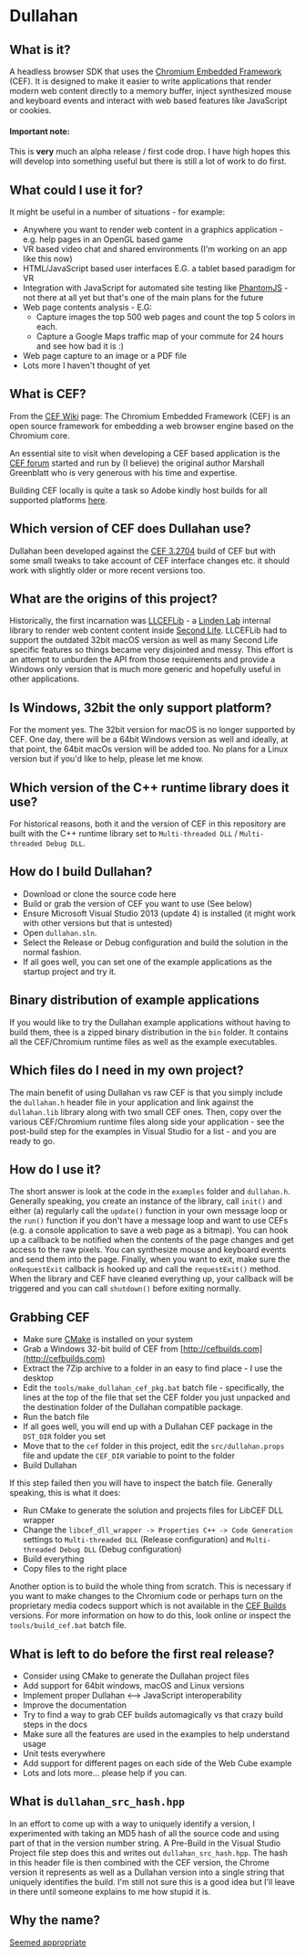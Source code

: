 # Dullahan

## What is it?

A headless browser SDK that uses the [Chromium Embedded Framework](https://en.wikipedia.org/wiki/Chromium_Embedded_Framework) (CEF). It is designed to make it easier to write applications that render modern web content directly to a memory buffer, inject synthesized mouse and keyboard events and interact with web based features like JavaScript or cookies.

#### **Important note**: 
This is __very__ much an alpha release / first code drop. I have high hopes this will develop into something useful but there is still a lot of work to do first.

## What could I use it for?

It might be useful in a number of situations - for example:

* Anywhere you want to render web content in a graphics application - e.g. help pages in an OpenGL based game
* VR based video chat and shared environments (I'm working on an app like this now)
* HTML/JavaScript based user interfaces E.G. a tablet based paradigm for VR
* Integration with JavaScript for automated site testing like [PhantomJS](http://phantomjs.org/) - not there at all yet but that's one of the main plans for the future
* Web page contents analysis - E.G:
  * Capture images the top 500 web pages and count the top 5 colors in each.
  * Capture a Google Maps traffic map of your commute for 24 hours and see how bad it is :)
* Web page capture to an image or a PDF file
* Lots more I haven't thought of yet

## What is CEF?

From the [CEF Wiki](https://en.wikipedia.org/wiki/Chromium_Embedded_Framework) page: The Chromium Embedded Framework (CEF) is an open source framework for embedding a web browser engine based on the Chromium core. 

An essential site to visit when developing a CEF based application is the [CEF forum](http://magpcss.org/ceforum/) started and run by (I believe) the original author Marshall Greenblatt who is very generous with his time and expertise.

Building CEF locally is quite a task so Adobe kindly host builds for all supported platforms [here](http://cefbuilds.com).

## Which version of CEF does Dullahan use?

Dullahan been developed against the [CEF 3.2704](https://cefbuilds.com) build of CEF but with some small tweaks to take account of CEF interface changes etc. it should work with slightly older or more recent versions too.

## What are the origins of this project?

Historically, the first incarnation was [LLCEFLib](https://bitbucket.org/lindenlab/3p-llceflib) - a [Linden Lab](http://lindenlab.com) internal library to render web content content inside [Second Life](http://secondlife.com). LLCEFLib had to support the outdated 32bit macOS version as well as many Second Life specific features so things became very disjointed and messy. This effort is an attempt to unburden the API from those requirements and provide a Windows only version that is much more generic and hopefully useful in other applications.

## Is Windows, 32bit the only support platform?

For the moment yes. The 32bit version for macOS is no longer supported by CEF. One day, there will be a 64bit Windows version as well and ideally, at that point, the 64bit macOs version will be added too. No plans for a Linux version but if you'd like to help, please let me know.

## Which version of the C++ runtime library does it use?

For historical reasons, both it and the version of CEF in this repository are built with the C++ runtime library set to `Multi-threaded DLL` /  `Multi-threaded Debug DLL`. 

## How do I build Dullahan?

* Download or clone the source code here
* Build or grab the version of CEF you want to use (See below)
* Ensure Microsoft Visual Studio 2013 (update 4) is installed (it might work with other versions but that is untested)
* Open `dullahan.sln`. 
* Select the Release or Debug configuration and build the solution in the normal fashion. 
* If all goes well, you can set one of the example applications as the startup project and try it.

## Binary distribution of example applications

If you would like to try the Dullahan example applications without having to build them, thee is a zipped binary distribution in the `bin` folder. It contains all the CEF/Chromium runtime files as well as the example executables. 

## Which files do I need in my own project?

The main benefit of using Dullahan vs raw CEF is that you simply include the `dullahan.h` header file in your application and link against the `dullahan.lib` library along with two small CEF ones. Then, copy over the various CEF/Chromium runtime files along side your application - see the post-build step for the examples in Visual Studio for a list - and you are ready to go.

## How do I use it?

The short answer is look at the code in the `examples` folder and `dullahan.h`. Generally speaking, you create an instance of the library, call `init()` and either (a) regularly call the `update()` function in your own message loop or the `run()` function if you don't have a message loop and want to use CEFs (e.g. a console application to save a web page as a bitmap). You can hook up a callback to be notified when the contents of the page changes and get access to the raw pixels. You can synthesize mouse and keyboard events and send them into the page. Finally, when you want to exit, make sure the `onRequestExit` callback is hooked up and call the `requestExit()` method. When the library and CEF have cleaned everything up, your callback will be triggered and you can call `shutdown()` before exiting normally.

## Grabbing CEF

*   Make sure [CMake](https://cmake.org/) is installed on your system
*   Grab a Windows 32-bit build of CEF from [http://cefbuilds.com](http://cefbuilds.com)
*   Extract the 7Zip archive to a folder in an easy to find place - I use the desktop
*   Edit the `tools/make_dullahan_cef_pkg.bat` batch file - specifically, the lines at the top of the file that set the CEF folder you just unpacked and the destination folder of the Dullahan compatible package.
* Run the batch file
* If all goes well, you will end up with a Dullahan CEF package in the `DST_DIR` folder you set
* Move that to the `cef` folder in this project, edit the `src/dullahan.props` file and update the `CEF_DIR` variable to point to the folder
* Build Dullahan

If this step failed then you will have to inspect the batch file. Generally speaking, this is what it does:

* Run CMake to generate the solution and projects files for LibCEF DLL wrapper
* Change the `libcef_dll_wrapper -> Properties C++ -> Code Generation` settings to `Multi-threaded DLL` (Release configuration) and `Multi-threaded Debug DLL` (Debug configuration) 
* Build everything
* Copy files to the right place

Another option is to build the whole thing from scratch. This is necessary if you want to make changes to the Chromium code or perhaps turn on the proprietary media codecs support which is not available in the [CEF Builds](http://cefbuilds.com) versions. For more information on how to do this, look online or inspect the `tools/build_cef.bat` batch file.

## What is left to do before the first real release?

*   Consider using CMake to generate the Dullahan project files
*   Add support for 64bit windows, macOS and Linux versions
*   Implement proper Dullahan <--> JavaScript interoperability
*   Improve the documentation
*   Try to find a way to grab CEF builds automagically vs that crazy build steps in the docs
*   Make sure all the features are used in the examples to help understand usage
*   Unit tests everywhere
*   Add support for different pages on each side of the Web Cube example
*   Lots and lots more... please help if you can.

## What is `dullahan_src_hash.hpp`

In an effort to come up with a way to uniquely identify a version, I experimented with taking an MD5 hash of all the source code and using part of that in the version number string. A Pre-Build in the Visual Studio Project file step does this and writes out `dullahan_src_hash.hpp`. The hash in this header file is then combined with the CEF version, the Chrome version it represents as well as a Dullahan version into a single string that uniquely identifies the build. I'm still not sure this is a good idea but I'll leave in there until someone explains to me how stupid it is.

## Why the name?

[Seemed appropriate](https://www.google.com/search?q=dullahan)